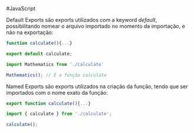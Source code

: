 
#JavaScript

Default Exports são exports utilizados com a keyword _default_, possibilitando nomear o arquivo importado no momento da importação, e não na exportação:

```javascript
function calculate(){...}

export default calculate;
```

```javascript
import Mathematics from './calculate'

Mathematics(); // É a funçõa calculate
```


Named Exports são exports utilizados na criação da função, tendo que ser importados com o nome exato da função:

```javascript
export function calculate(){...}
```

```javascript
import { calculate } from './calculate';

calculate();
```